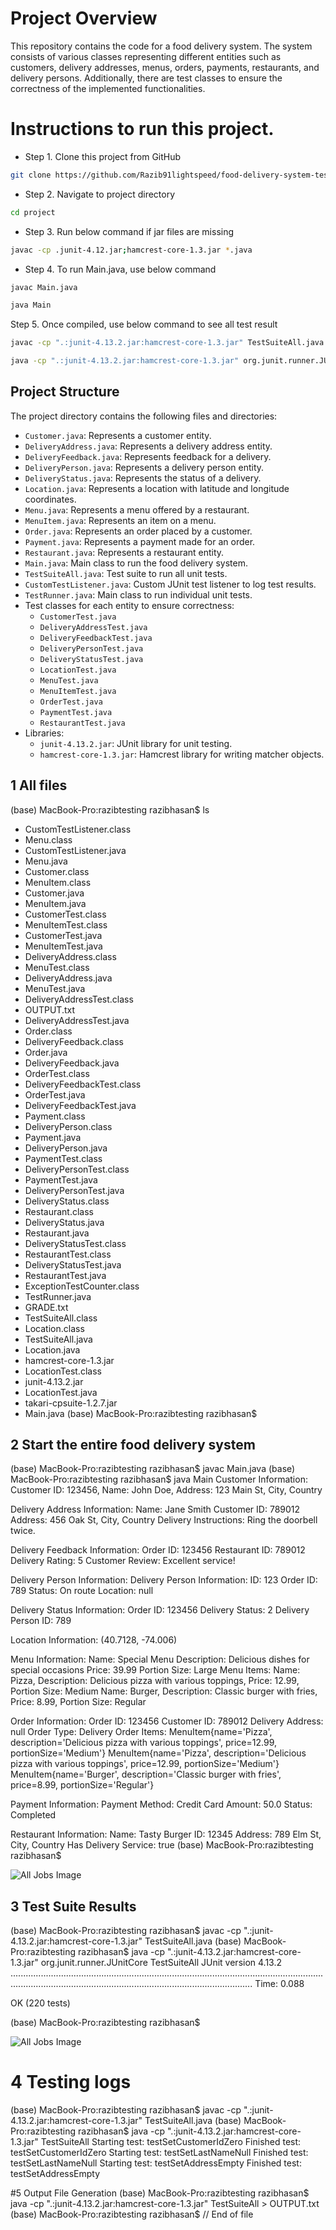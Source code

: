 # Project Overview

This repository contains the code for a food delivery system.
The system consists of various classes representing different entities such as
customers, delivery addresses, menus, orders, payments, restaurants,
and delivery persons. Additionally, there are test classes to ensure the correctness of the implemented functionalities.


# Instructions to run this project.

- Step 1. Clone this project from GitHub

```bash
git clone https://github.com/Razib91lightspeed/food-delivery-system-testing.git
 ```

- Step 2. Navigate to project directory

```bash
cd project
 ```

- Step 3. Run below command if jar files are missing

```bash
javac -cp .junit-4.12.jar;hamcrest-core-1.3.jar *.java
 ```
- Step 4. To run Main.java, use below command

```bash
javac Main.java
```
```bash
java Main
```

Step 5. Once compiled, use below command to see all test result

```bash
javac -cp ".:junit-4.13.2.jar:hamcrest-core-1.3.jar" TestSuiteAll.java
```
```bash
java -cp ".:junit-4.13.2.jar:hamcrest-core-1.3.jar" org.junit.runner.JUnitCore TestSuiteAll
```

## Project Structure
The project directory contains the following files and directories:

- `Customer.java`: Represents a customer entity.
- `DeliveryAddress.java`: Represents a delivery address entity.
- `DeliveryFeedback.java`: Represents feedback for a delivery.
- `DeliveryPerson.java`: Represents a delivery person entity.
- `DeliveryStatus.java`: Represents the status of a delivery.
- `Location.java`: Represents a location with latitude and longitude coordinates.
- `Menu.java`: Represents a menu offered by a restaurant.
- `MenuItem.java`: Represents an item on a menu.
- `Order.java`: Represents an order placed by a customer.
- `Payment.java`: Represents a payment made for an order.
- `Restaurant.java`: Represents a restaurant entity.
- `Main.java`: Main class to run the food delivery system.
- `TestSuiteAll.java`: Test suite to run all unit tests.
- `CustomTestListener.java`: Custom JUnit test listener to log test results.
- `TestRunner.java`: Main class to run individual unit tests.
- Test classes for each entity to ensure correctness:
  - `CustomerTest.java`
  - `DeliveryAddressTest.java`
  - `DeliveryFeedbackTest.java`
  - `DeliveryPersonTest.java`
  - `DeliveryStatusTest.java`
  - `LocationTest.java`
  - `MenuTest.java`
  - `MenuItemTest.java`
  - `OrderTest.java`
  - `PaymentTest.java`
  - `RestaurantTest.java`
- Libraries:
  - `junit-4.13.2.jar`: JUnit library for unit testing.
  - `hamcrest-core-1.3.jar`: Hamcrest library for writing matcher objects.



## 1 All files
(base) MacBook-Pro:razibtesting razibhasan$ ls
- CustomTestListener.class
- Menu.class
- CustomTestListener.java
- Menu.java
- Customer.class
- MenuItem.class
- Customer.java
- MenuItem.java
- CustomerTest.class
- MenuItemTest.class
- CustomerTest.java
- MenuItemTest.java
- DeliveryAddress.class
- MenuTest.class
- DeliveryAddress.java		
- MenuTest.java
- DeliveryAddressTest.class	
- OUTPUT.txt
- DeliveryAddressTest.java
- Order.class
- DeliveryFeedback.class
- Order.java
- DeliveryFeedback.java
- OrderTest.class
- DeliveryFeedbackTest.class
- OrderTest.java
- DeliveryFeedbackTest.java
- Payment.class
- DeliveryPerson.class
- Payment.java
- DeliveryPerson.java
- PaymentTest.class
- DeliveryPersonTest.class
- PaymentTest.java
- DeliveryPersonTest.java
- DeliveryStatus.class
- Restaurant.class
- DeliveryStatus.java
- Restaurant.java
- DeliveryStatusTest.class
- RestaurantTest.class
- DeliveryStatusTest.java
- RestaurantTest.java
- ExceptionTestCounter.class
- TestRunner.java
- GRADE.txt
- TestSuiteAll.class
- Location.class
- TestSuiteAll.java
- Location.java
- hamcrest-core-1.3.jar
- LocationTest.class
- junit-4.13.2.jar
- LocationTest.java
- takari-cpsuite-1.2.7.jar
- Main.java
(base) MacBook-Pro:razibtesting razibhasan$



## 2 Start the entire food delivery system

(base) MacBook-Pro:razibtesting razibhasan$ javac Main.java
(base) MacBook-Pro:razibtesting razibhasan$ java Main
Customer Information:
Customer ID: 123456, Name: John Doe, Address: 123 Main St, City, Country

Delivery Address Information:
Name: Jane Smith
Customer ID: 789012
Address: 456 Oak St, City, Country
Delivery Instructions: Ring the doorbell twice.

Delivery Feedback Information:
Order ID: 123456
Restaurant ID: 789012
Delivery Rating: 5
Customer Review: Excellent service!

Delivery Person Information:
Delivery Person Information:
ID: 123
Order ID: 789
Status: On route
Location: null

Delivery Status Information:
Order ID: 123456
Delivery Status: 2
Delivery Person ID: 789

Location Information:
(40.7128, -74.006)

Menu Information:
Name: Special Menu
Description: Delicious dishes for special occasions
Price: 39.99
Portion Size: Large
Menu Items:
Name: Pizza, Description: Delicious pizza with various toppings, Price: 12.99, Portion Size: Medium
Name: Burger, Description: Classic burger with fries, Price: 8.99, Portion Size: Regular


Order Information:
Order ID: 123456
Customer ID: 789012
Delivery Address: null
Order Type: Delivery
Order Items:
MenuItem{name='Pizza', description='Delicious pizza with various toppings', price=12.99, portionSize='Medium'}
MenuItem{name='Pizza', description='Delicious pizza with various toppings', price=12.99, portionSize='Medium'}
MenuItem{name='Burger', description='Classic burger with fries', price=8.99, portionSize='Regular'}


Payment Information:
Payment Method: Credit Card
Amount: 50.0
Status: Completed

Restaurant Information:
Name: Tasty Burger
ID: 12345
Address: 789 Elm St, City, Country
Has Delivery Service: true
(base) MacBook-Pro:razibtesting razibhasan$

![All Jobs Image](project/images/2.jpeg)






## 3 Test Suite Results

(base) MacBook-Pro:razibtesting razibhasan$ javac -cp ".:junit-4.13.2.jar:hamcrest-core-1.3.jar" TestSuiteAll.java
(base) MacBook-Pro:razibtesting razibhasan$ java -cp ".:junit-4.13.2.jar:hamcrest-core-1.3.jar" org.junit.runner.JUnitCore TestSuiteAll
JUnit version 4.13.2
............................................................................................................................................................................................................................
Time: 0.088

OK (220 tests)

(base) MacBook-Pro:razibtesting razibhasan$


![All Jobs Image](project/images/1.jpeg)




# 4 Testing logs

(base) MacBook-Pro:razibtesting razibhasan$ javac -cp ".:junit-4.13.2.jar:hamcrest-core-1.3.jar" TestSuiteAll.java
(base) MacBook-Pro:razibtesting razibhasan$ java -cp ".:junit-4.13.2.jar:hamcrest-core-1.3.jar" TestSuiteAll
Starting test: testSetCustomerIdZero
Finished test: testSetCustomerIdZero
Starting test: testSetLastNameNull
Finished test: testSetLastNameNull
Starting test: testSetAddressEmpty
Finished test: testSetAddressEmpty




#5 Output File Generation
(base) MacBook-Pro:razibtesting razibhasan$ java -cp ".:junit-4.13.2.jar:hamcrest-core-1.3.jar" TestSuiteAll > OUTPUT.txt
(base) MacBook-Pro:razibtesting razibhasan$
// End of file



